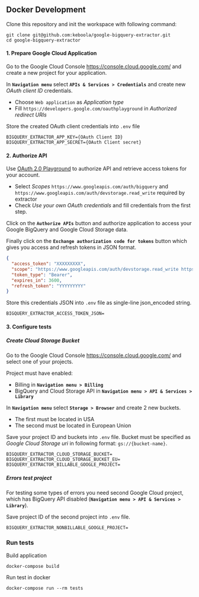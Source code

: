 ## Docker Development

Clone this repository and init the workspace with following command:

```
git clone git@github.com:keboola/google-bigquery-extractor.git
cd google-bigquery-extractor

```

#### 1. Prepare Google Cloud Application
Go to the Google Cloud Console https://console.cloud.google.com/ and create a new project for your application.

In **`Navigation menu`** select **`APIs & Services > Credentials`** and create new _OAuth client ID_ credentials.
- Choose `Web application` as _Application type_
- Fill `https://developers.google.com/oauthplayground` in _Authorized redirect URIs_

Store the created OAuth client credentials into `.env` file
```
BIGQUERY_EXTRACTOR_APP_KEY={OAuth Client ID}
BIGQUERY_EXTRACTOR_APP_SECRET={OAuth Client secret}
```

#### 2. Authorize API

Use [OAuth 2.0 Playground](https://developers.google.com/oauthplayground/#step1&scopes=https%3A%2F%2Fwww.googleapis.com%2Fauth%2Fbigquery%20https%3A%2F%2Fwww.googleapis.com%2Fauth%2Fdevstorage.read_write&url=https%3A//&content_type=application/json&http_method=GET&useDefaultOauthCred=checked&oauthEndpointSelect=Google&oauthAuthEndpointValue=https%3A//accounts.google.com/o/oauth2/auth&oauthTokenEndpointValue=https%3A//www.googleapis.com/oauth2/v3/token&includeCredentials=unchecked&accessTokenType=bearer&autoRefreshToken=unchecked&accessType=offline&forceAprovalPrompt=checked&response_type=code) to authorize API and retrieve access tokens for your account.
- Select _Scopes_ `https://www.googleapis.com/auth/bigquery` and `https://www.googleapis.com/auth/devstorage.read_write` required by extractor
- Check _Use your own OAuth credentials_ and fill credentials from the first step.

Click on the **`Authorize APIs`** button and authorize application to access your Google BigQuery and Google Cloud Storage data.

Finally click on the **`Exchange authorization code for tokens`** button which gives you access and refresh tokens in JSON format.

```json
{
  "access_token": "XXXXXXXXX", 
  "scope": "https://www.googleapis.com/auth/devstorage.read_write https://www.googleapis.com/auth/bigquery", 
  "token_type": "Bearer", 
  "expires_in": 3600, 
  "refresh_token": "YYYYYYYYY"
}
```

Store this credentials JSON into `.env` file as single-line json_encoded string.

```
BIGQUERY_EXTRACTOR_ACCESS_TOKEN_JSON=
```


#### 3. Configure tests

##### Create Cloud Storage Bucket
Go to the Google Cloud Console https://console.cloud.google.com/ and select one of your projects.

Project must have enabled:
 - Billing in  **`Navigation menu > Billing`** 
 - BigQuery and Cloud Storage API  in  **`Navigation menu > API & Services > Library`**

In **`Navigation menu`** select **`Storage > Browser`** and create 2 new buckets.

- The first must be located in USA
- The second must be located in European Union

Save your project ID and buckets into `.env` file. Bucket must be specified as  _Google Cloud Storage uri_ in following format: `gs://{bucket-name}`.

```
BIGQUERY_EXTRACTOR_CLOUD_STORAGE_BUCKET=
BIGQUERY_EXTRACTOR_CLOUD_STORAGE_BUCKET_EU=
BIGQUERY_EXTRACTOR_BILLABLE_GOOGLE_PROJECT=
```

##### Errors test project

For testing some types of errors you need second Google Cloud project, which has BigQuery API disabled (**`Navigation menu > API & Services > Library`**).

Save project ID of the second project into `.env` file.

```
BIGQUERY_EXTRACTOR_NONBILLABLE_GOOGLE_PROJECT=
```

### Run tests

Build application

```
docker-compose build
```

Run test in docker

```
docker-compose run --rm tests
```
